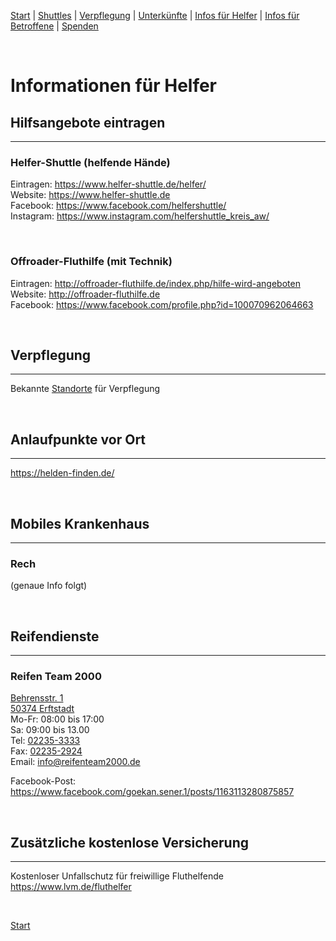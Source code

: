 [Start](./index.md) | [Shuttles](./shuttles.md) | [Verpflegung](catering.md) | [Unterkünfte](accomodations.md) | [Infos für Helfer](./links.volunters.md) | [Infos für Betroffene](./links.victims.md) | [Spenden](./donations.md)

<br/>

# Informationen für Helfer

## Hilfsangebote eintragen
---
### Helfer-Shuttle (helfende Hände)
Eintragen: <https://www.helfer-shuttle.de/helfer/>  
Website: <https://www.helfer-shuttle.de>  
Facebook: <https://www.facebook.com/helfershuttle/>  
Instagram: <https://www.instagram.com/helfershuttle_kreis_aw/>  

<br/>

### Offroader-Fluthilfe (mit Technik)
Eintragen: <http://offroader-fluthilfe.de/index.php/hilfe-wird-angeboten>  
Website: <http://offroader-fluthilfe.de>  
Facebook: <https://www.facebook.com/profile.php?id=100070962064663>

<br/>

## Verpflegung
---
Bekannte [Standorte](catering.md) für Verpflegung

<br/>

## Anlaufpunkte vor Ort
---
<https://helden-finden.de/>

<br/>

## Mobiles Krankenhaus
---
### Rech
(genaue Info folgt)

<br/>

## Reifendienste
---
### Reifen Team 2000
[Behrensstr. 1  
50374 Erftstadt](https://goo.gl/maps/xh1NEpRmKVovHmch6)  
Mo-Fr: 08:00 bis 17:00  
Sa: 	09:00 bis 13.00  
Tel: [02235-3333](tel:+4922353333)  
Fax: [02235-2924](fax:+4922352924)  
Email: info@reifenteam2000.de  

Facebook-Post: <https://www.facebook.com/goekan.sener.1/posts/1163113280875857>  

<br/>

## Zusätzliche kostenlose Versicherung
---
Kostenloser Unfallschutz für freiwillige Fluthelfende  
<https://www.lvm.de/fluthelfer>

<br/>

[Start](./)

<br/>
